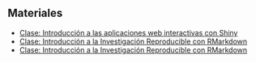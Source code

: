 ## Materiales

- [Clase: Introducción a las aplicaciones web interactivas con Shiny](/materials/Shiny)
- [Clase: Introducción a la Investigación Reproducible con RMarkdown](/materials/RMarkdown)
- [Clase: Introducción a la Investigación Reproducible con RMarkdown](./materials/CopyOfShiny)
